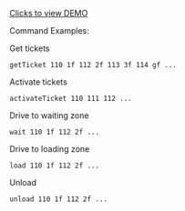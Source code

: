 <a href="https://tms-simulator.herokuapp.com/" target="_blank">Clicks to view DEMO</a>

Command Examples:

Get tickets
```
getTicket 110 1f 112 2f 113 3f 114 gf ...
```

Activate tickets
```
activateTicket 110 111 112 ...
```

Drive to waiting zone
```
wait 110 1f 112 2f ...
```

Drive to loading zone
```
load 110 1f 112 2f ...
```

Unload
```
unload 110 1f 112 2f ...
```
